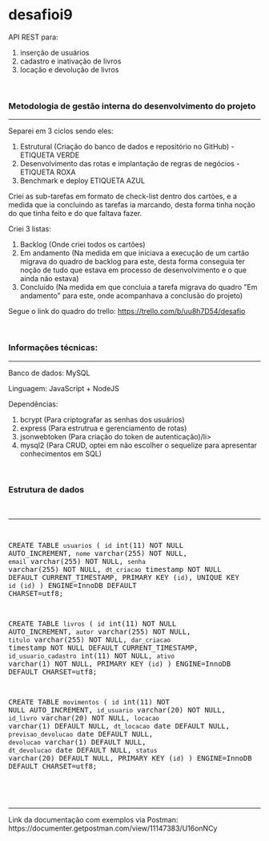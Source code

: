 
<h1><strong>desafioi9</strong></h1>

<p>
  API REST para:
  <ol>
    <li>inserção de usuários</li>
    <li>cadastro e inativação de livros</li>
    <li>locação e devolução de livros</li>
  </ol>
</p>
<br>
<h3>Metodologia de gestão interna do desenvolvimento do projeto</h3>
<hr>
<p>
  Separei em 3 ciclos sendo eles:
  
  <ol>
    <li>Estrutural (Criação do banco de dados e repositório no GitHub) - ETIQUETA VERDE</li>
    <li>Desenvolvimento das rotas e implantação de regras de negócios - ETIQUETA ROXA</li>
    <li>Benchmark e deploy ETIQUETA AZUL</li>
  </ol>
  
  Criei as sub-tarefas em formato de check-list dentro dos cartões, e a medida que ia concluindo as tarefas ia marcando, desta forma tinha noção do que tinha feito e do que faltava fazer.
  
  Criei 3 listas:
  
  <ol>
    <li>Backlog (Onde criei todos os cartôes)</li>
    <li>Em andamento (Na medida em que iniciava a execução de um cartão migrava do quadro de backlog para este, desta forma conseguia ter noção de tudo que estava em processo de desenvolvimento e o que ainda não estava)</li>
    <li>Concluído (Na medida em que concluia a tarefa migrava do quadro "Em andamento" para este, onde acompanhava a conclusão do projeto)</li>
  </ol>
  
 Segue o link do quadro do trello: https://trello.com/b/uu8h7D54/desafio
 
</p>
<br>
<h3>Informações técnicas:</h3>
<hr>
<p>
  
  Banco de dados: MySQL
  
  Linguagem: JavaScript + NodeJS
  
  Dependências:
  <ol>
    <li>bcrypt (Para criptografar as senhas dos usuários)</li>
    <li>express (Para estrutrua e gerenciamento de rotas)</li>
    <li>jsonwebtoken (Para criação do token de autenticação)/li>
    <li>mysql2 (Para CRUD, optei em não escolher o sequelize para apresentar conhecimentos em SQL)</li>
  </ol>

</p>
<br>
<h3>Estrutura de dados</h3>
<br>
<hr>
<pre>

CREATE TABLE `usuarios` (
  `id` int(11) NOT NULL AUTO_INCREMENT,
  `nome` varchar(255) NOT NULL,
  `email` varchar(255) NOT NULL,
  `senha` varchar(255) NOT NULL,
  `dt_criacao` timestamp NOT NULL DEFAULT CURRENT_TIMESTAMP,
  PRIMARY KEY (`id`),
  UNIQUE KEY `id` (`id`)
) ENGINE=InnoDB DEFAULT CHARSET=utf8;


CREATE TABLE `livros` (
  `id` int(11) NOT NULL AUTO_INCREMENT,
  `autor` varchar(255) NOT NULL,
  `titulo` varchar(255) NOT NULL,
  `dar_criacao` timestamp NOT NULL DEFAULT CURRENT_TIMESTAMP,
  `id_usuario_cadastro` int(11) NOT NULL,
  `ativo` varchar(1) NOT NULL,
  PRIMARY KEY (`id`)
) ENGINE=InnoDB DEFAULT CHARSET=utf8;


CREATE TABLE `movimentos` (
  `id` int(11) NOT NULL AUTO_INCREMENT,
  `id_usuario` varchar(20) NOT NULL,
  `id_livro` varchar(20) NOT NULL,
  `locacao` varchar(1) DEFAULT NULL,
  `dt_locacao` date DEFAULT NULL,
  `previsao_devolucao` date DEFAULT NULL,
  `devolucao` varchar(1) DEFAULT NULL,
  `dt_devolucao` date DEFAULT NULL,
  `status` varchar(20) DEFAULT NULL,
  PRIMARY KEY (`id`)
) ENGINE=InnoDB DEFAULT CHARSET=utf8;


</pre>
<br>
<hr>
Link da documentação com exemplos via Postman: https://documenter.getpostman.com/view/11147383/U16onNCy
